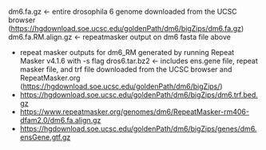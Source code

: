 dm6.fa.gz <- entire drosophila 6 genome downloaded from the UCSC browser (https://hgdownload.soe.ucsc.edu/goldenPath/dm6/bigZips/dm6.fa.gz)
dm6.fa.RM.align.gz <- repeatmasker output on dm6 fasta file above
- repeat masker outputs for dm6_RM generated by running Repeat Masker v4.1.6 with -s flag
dros6.tar.bz2 <- includes ens.gene file, repeat masker file, and trf file downloaded from the UCSC browser and RepeatMasker.org (https://hgdownload.soe.ucsc.edu/goldenPath/dm6/bigZips/)
- https://hgdownload.soe.ucsc.edu/goldenPath/dm6/bigZips/dm6.trf.bed.gz
- https://www.repeatmasker.org/genomes/dm6/RepeatMasker-rm406-dfam2.0/dm6.fa.align.gz
- https://hgdownload.soe.ucsc.edu/goldenPath/dm6/bigZips/genes/dm6.ensGene.gtf.gz
